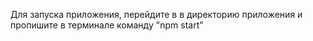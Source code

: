 Для запуска приложения, перейдите в в директорию приложения и пропишите в терминале команду "npm start"
